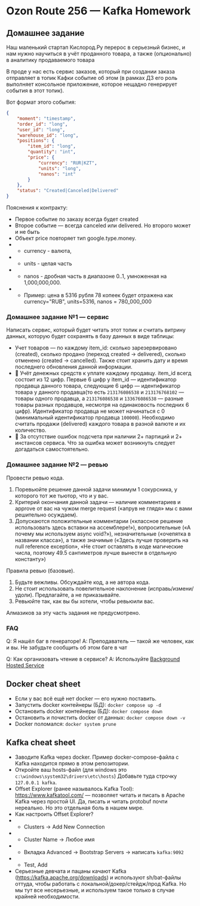 # Ozon Route 256 — Kafka Homework

## Домашнее задание
Наш маленький стартап Кислород.Ру перерос в серьезный бизнес, и нам нужно научиться в учёт проданного товара, а также (опционально) в аналитику продаваемого товара

В проде у нас есть сервис заказов, который при создании заказа отправляет в топик Кафки событие об этом (в рамках ДЗ его роль выполняет консольное приложение, которое нещадно генерирует события в этот топик).

Вот формат этого события:
```json
{
    "moment": "timestamp",
    "order_id": "long",
    "user_id": "long",
    "warehouse_id": "long",
    "positions": {
        "item_id": "long",
        "quantity": "int",
        "price": {
            "currency": "RUR|KZT",
            "units": "long",
            "nanos": "int"
        }
    },
    "status": "Created|Canceled|Delivered"
}
```

Пояснения к контракту:
* Первое событие по заказу всегда будет created
* Второе событие — всегда canceled или delivered. Но второго может и не быть
* Объект price повторяет тип google.type.money.
 * * currency - валюта,
 * * units - целая часть
 * * nanos - дробная часть в диапазоне 0..1, умноженная на 1,000,000,000.
 * * Пример: цена в 5316 рубля 78 копеек будет отражена как currency="RUB", units=5316, nanos = 780_000_000

### Домашнее задание №1 — сервис
Написать сервис, который будет читать этот топик и считать витрину данных, которую будет сохранять в базу данных в виде таблицы:
* Учет товаров — по каждому item_id: сколько зарезервировано (created), сколько продано (переход created → delivered), сколько отменено (created → cancelled). Также стоит хранить дату и время последнего обновления данной информации.
* 💎 Учёт денежных средств к уплате каждому продавцу. item_id всегд состоит из 12 цифр. Первые 6 цифр у item_id — идентификатор продавца данного товара, следующие 6 цифр — идентификатор товара у данного продавца(то есть `213176086538` и `213176768102` — товары одного продавца, а `213176086538` и `133676086538` — разные товары разных продавцов, несмотря на одинаковость последних 6 цифр). Идентификатор продавца не может начинаться с 0 (минимальный идентификатор продавца `100000`). Необходимо считать продажи (delivered) каждого товара в разной валюте и их количество.
* 💎 За отсутствие ошибок подсчета при наличии 2+ партиций и 2+ инстансов сервиса. Что за ошибка может возникнуть следует догадаться самостоятельно.

### Домашнее задание №2 — ревью
Провести ревью кода.
1) Поревьюйте решение данной задачи минимум 1 сокурсника, у которого тот же тьютор, что и у вас.
2) Критерий окончания данной задачи — наличие комментариев и approve от вас на чужом merge request («апрув не глядя» мы с вами решительно осуждаем).
3) Допускаются положительные комментарии («классное решение использовать здесь вставки на ассемблере!»), вопросительные («А почему мы используем async void?»), незначительные («очепятка в названии класса»), а также значимые («Здесь лучше проверить на null reference exception», «Не стоит оставлять в коде магические числа, поэтому 49.5 сантиметров лучше вынести в отдельную константу»)

Правила ревью (базовые).
1) Будьте вежливы. Обсуждайте код, а не автора кода.
2) Не стоит использовать повелительное наклонение (исправь/измени/удоли). Предлагайте, а не приказывайте.
3) Ревьюйте так, как вы бы хотели, чтобы ревьюили вас.

Алмазиков за эту часть задания не предусмотрено.

### FAQ
Q: Я нашёл баг в генераторе!
A: Преподаватель — такой же человек, как и вы. Не забудьте сообщить об этом баге в чат

Q: Как организовать чтение в сервисе?
A: Используйте [Background Hosted Service](https://learn.microsoft.com/en-us/aspnet/core/fundamentals/host/hosted-services?view=aspnetcore-7.0&tabs=visual-studio)

## Docker cheat sheet
* Если у вас всё ещё нет docker — его нужно поставить.
* Запустить docker контейнеры (БД): `docker compose up -d`
* Остановить docker контейнеры (БД): `docker compose down`
* Остановить и почистить docker от данных: `docker compose down -v`
* Docker поломался: `docker system prune`


## Kafka cheat sheet
* Заводите Kafka через docker. Пример docker-compose-файла с Kafka находится прямо в этом репозитории.
* Откройте ваш hosts-файл (для windows это `c:\windows\system32\drivers\etc\hosts`) Добавьте туда строчку `127.0.0.1 kafka`.
* Offset Explorer (ранее называлось Kafka Tool): https://www.kafkatool.com/ — позволяет читать и писать в Apache Kafka через простой UI. Да, писать и читать protobuf почти нереально. Но это отдельная боль в нашем мире.
* Как настроить Offset Explorer?
* * Clusters → Add New Connection
* * Cluster Name → Любое имя
* * Вкладка Advanced → Bootstrap Servers → написать `kafka:9092`
* * Test, Add
* Серьезные девчата и пацаны качают Kafka (https://kafka.apache.org/downloads) и используют sh/bat-файлы оттуда, чтобы работать с локальной/докер/стейдж/прод Kafka. Но мы тут все несерьезные, и используем такое только в случае крайней необходимости.
